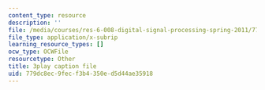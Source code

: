 ```yaml
---
content_type: resource
description: ''
file: /media/courses/res-6-008-digital-signal-processing-spring-2011/779dc8ec9fecf3b4350ed5d44ae35918_U13m6L6R58w.srt
file_type: application/x-subrip
learning_resource_types: []
ocw_type: OCWFile
resourcetype: Other
title: 3play caption file
uid: 779dc8ec-9fec-f3b4-350e-d5d44ae35918
---
```

